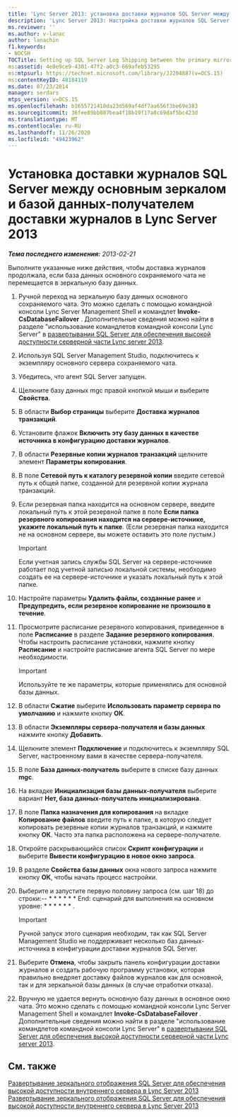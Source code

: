 ```yaml
---
title: 'Lync Server 2013: установка доставки журналов SQL Server между основным зеркалом и базой данных-получателем доставки журналов'
description: 'Lync Server 2013: Настройка доставки журналов SQL Server между основной зеркалом и базой данных доставки журналов.'
ms.reviewer: ''
ms.author: v-lanac
author: lanachin
f1.keywords:
- NOCSH
TOCTitle: Setting up SQL Server Log Shipping between the primary mirror and the Log Shipping secondary database
ms:assetid: 4e8e9ce9-4301-47f2-a0c3-669afeb53295
ms:mtpsurl: https://technet.microsoft.com/library/JJ204887(v=OCS.15)
ms:contentKeyID: 48184119
ms.date: 07/23/2014
manager: serdars
mtps_version: v=OCS.15
ms.openlocfilehash: b1655721410da23d569af4df7aa656f3be69e383
ms.sourcegitcommit: 36fee89bb887bea4f18b19f17a8c69daf5bc423d
ms.translationtype: MT
ms.contentlocale: ru-RU
ms.lasthandoff: 11/26/2020
ms.locfileid: "49423962"
---
```

# <a name="setting-up-sql-server-log-shipping-between-the-primary-mirror-and-the-log-shipping-secondary-database-in-lync-server-2013"></a>Установка доставки журналов SQL Server между основным зеркалом и базой данных-получателем доставки журналов в Lync Server 2013

<div data-xmlns="http://www.w3.org/1999/xhtml">

<div class="topic" data-xmlns="http://www.w3.org/1999/xhtml" data-msxsl="urn:schemas-microsoft-com:xslt" data-cs="https://msdn.microsoft.com/">

<div data-asp="https://msdn2.microsoft.com/asp">



</div>

<div id="mainSection">

<div id="mainBody">

<span> </span>

_**Тема последнего изменения:** 2013-02-21_

Выполните указанные ниже действия, чтобы доставка журналов продолжала, если база данных основного сохраняемого чата не перемещается в зеркальную базу данных.

1.  Ручной переход на зеркальную базу данных основного сохраняемого чата. Это можно сделать с помощью командной консоли Lync Server Management Shell и командлет **Invoke-CsDatabaseFailover** . Дополнительные сведения можно найти в разделе "использование командлетов командной консоли Lync Server" в [развертывании SQL Server для обеспечения высокой доступности серверной части Lync server 2013](lync-server-2013-deploying-sql-mirroring-for-back-end-server-high-availability.md).

2.  Используя SQL Server Management Studio, подключитесь к экземпляру основного сервера сохраняемого чата.

3.  Убедитесь, что агент SQL Server запущен.

4.  Щелкните базу данных mgc правой кнопкой мыши и выберите **Свойства**.

5.  В области **Выбор страницы** выберите **Доставка журналов транзакций**.

6.  Установите флажок **Включить эту базу данных в качестве источника в конфигурацию доставки журналов**.

7.  В области **Резервные копии журналов транзакций** щелкните элемент **Параметры копирования**.

8.  В поле **Сетевой путь к каталогу резервной копии** введите сетевой путь к общей папке, созданной для резервной копии журнала транзакций.

9.  Если резервная папка находится на основном сервере, введите локальный путь к этой резервной папке в поле **Если папка резервного копирования находится на сервере-источнике, укажите локальный путь к папке**. (Если резервная папка находится не на основном сервере, вы можете оставить это поле пустым.)
    
    <div>
    

    > [!IMPORTANT]  
    > Если учетная запись службы SQL Server на сервере-источнике работает под учетной записью локальной системы, необходимо создать ее на сервере-источнике и указать локальный путь к этой папке.

    
    </div>

10. Настройте параметры **Удалить файлы, созданные ранее** и **Предупредить, если резервное копирование не произошло в течение**.

11. Просмотрите расписание резервного копирования, приведенное в поле **Расписание** в разделе **Задание резервного копирования**. Чтобы настроить расписание установки, нажмите кнопку **Расписание** и настройте расписание агента SQL Server по мере необходимости.
    
    <div>
    

    > [!IMPORTANT]  
    > Используйте те же параметры, которые применялись для основной базы данных.

    
    </div>

12. В области **Сжатие** выберите **Использовать параметр сервера по умолчанию** и нажмите кнопку **ОК**.

13. В области **Экземпляры сервера-получателя и базы данных** нажмите кнопку **Добавить**.

14. Щелкните элемент **Подключение** и подключитесь к экземпляру SQL Server, настроенному вами в качестве сервера-получателя.

15. В поле **База данных-получатель** выберите в списке базу данных **mgc**.

16. На вкладке **Инициализация базы данных-получателя** выберите вариант **Нет, база данных-получатель инициализирована**.

17. В поле **Папка назначения для копирования** на вкладке **Копирование файлов** введите путь к папке, в которую следует копировать резервные копии журналов транзакций, и нажмите кнопку **ОК**. Часто эта папка расположена на сервере-получателе.

18. Откройте раскрывающийся список **Скрипт конфигурации** и выберите **Вывести конфигурацию в новое окно запроса**.

19. В разделе **Свойства базы данных** окна нового запроса нажмите кнопку **ОК**, чтобы начать процесс настройки.

20. Выберите и запустите первую половину запроса (см. шаг 18) до строки:-- \* \* \* \* \* \* End: сценарий для выполнения на основном уровне: \* \* \* \* \* \* .
    
    <div>
    

    > [!IMPORTANT]  
    > Ручной запуск этого сценария необходим, так как SQL Server Management Studio не поддерживает несколько баз данных-источника в конфигурации доставки журналов SQL Server.

    
    </div>

21. Выберите **Отмена**, чтобы закрыть панель конфигурации доставки журналов и создать рабочую программу установки, которая правильно внедряет доставку файлов журналов как для основной, так и для зеркальной базы данных (в случае отработки отказа). 

22. Вручную не удается вернуть основную базу данных в основное окно чата. Это можно сделать с помощью командной консоли Lync Server Management Shell и командлет **Invoke-CsDatabaseFailover** . Дополнительные сведения можно найти в разделе "использование командлетов командной консоли Lync Server" в [развертывании SQL Server для обеспечения высокой доступности серверной части Lync server 2013](lync-server-2013-deploying-sql-mirroring-for-back-end-server-high-availability.md).

<div>

## <a name="see-also"></a>См. также


[Развертывание зеркального отображения SQL Server для обеспечения высокой доступности внутреннего сервера в Lync Server 2013](lync-server-2013-deploying-sql-mirroring-for-back-end-server-high-availability.md)  
[Развертывание зеркального отображения SQL Server для обеспечения высокой доступности внутреннего сервера в Lync Server 2013](lync-server-2013-deploying-sql-mirroring-for-back-end-server-high-availability.md)  
  

</div>

</div>

<span> </span>

</div>

</div>

</div>

